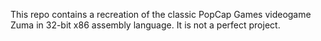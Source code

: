 This repo contains a recreation of the classic PopCap Games videogame Zuma in 32-bit x86 assembly language. It is not a perfect project. 
